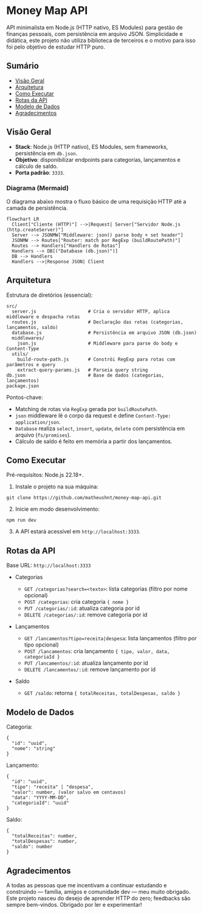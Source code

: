 # Money Map API

API minimalista em Node.js (HTTP nativo, ES Modules) para gestão de finanças pessoais, com persistência em arquivo JSON. Simplicidade e didática, este projeto não utiliza biblioteca de terceiros e o motivo para isso foi pelo objetivo de estudar HTTP puro.


## Sumário
- [Visão Geral](#visão-geral)
- [Arquitetura](#arquitetura)
- [Como Executar](#como-executar)
- [Rotas da API](#rotas-da-api)
- [Modelo de Dados](#modelo-de-dados)
- [Agradecimentos](#agradecimentos)



## Visão Geral
- **Stack**: Node.js (HTTP nativo), ES Modules, sem frameworks, persistência em `db.json`.
- **Objetivo**: disponibilizar endpoints para categorias, lançamentos e cálculo de saldo.
- **Porta padrão**: `3333`.

### Diagrama (Mermaid)
O diagrama abaixo mostra o fluxo básico de uma requisição HTTP até a camada de persistência.

```mermaid
flowchart LR
  Client["Cliente (HTTP)"] -->|Request| Server["Servidor Node.js (http.createServer)"]
  Server --> JSONMW["Middleware: json() parse body + set header"]
  JSONMW --> Routes["Router: match por RegExp (buildRoutePath)"]
  Routes --> Handlers["Handlers de Rotas"]
  Handlers --> DB[("Database (db.json)")]
  DB --> Handlers
  Handlers -->|Response JSON| Client
```

## Arquitetura
Estrutura de diretórios (essencial):

```
src/
  server.js                   # Cria o servidor HTTP, aplica middleware e despacha rotas
  routes.js                   # Declaração das rotas (categorias, lançamentos, saldo)
  database.js                 # Persistência em arquivo JSON (db.json)
  middlewares/
    json.js                   # Middleware para parse do body e Content-Type
  utils/
    build-route-path.js       # Constrói RegExp para rotas com parâmetros e query
    extract-query-params.js   # Parseia query string
db.json                       # Base de dados (categorias, lançamentos)
package.json
```

Pontos-chave:
- Matching de rotas via `RegExp` gerada por `buildRoutePath`.
- `json` middleware lê o corpo da request e define `Content-Type: application/json`.
- `Database` realiza `select`, `insert`, `update`, `delete` com persistência em arquivo (`fs/promises`).
- Cálculo de saldo é feito em memória a partir dos lançamentos.

## Como Executar
Pré-requisitos: Node.js 22.18+.

1. Instale o projeto na sua máquina:
```
git clone https://github.com/matheushnt/money-map-api.git
```
2. Inicie em modo desenvolvimento:
```
npm run dev
```
3. A API estará acessível em `http://localhost:3333`.

## Rotas da API

Base URL: `http://localhost:3333`

- Categorias
  - `GET /categorias?search=<texto>`: lista categorias (filtro por nome opcional)
  - `POST /categorias`: cria categoria `{ nome }`
  - `PUT /categorias/:id`: atualiza categoria por id
  - `DELETE /categorias/:id`: remove categoria por id

- Lançamentos
  - `GET /lancamentos?tipo=receita|despesa`: lista lançamentos (filtro por tipo opcional)
  - `POST /lancamentos`: cria lançamento `{ tipo, valor, data, categoriaId }`
  - `PUT /lancamentos/:id`: atualiza lançamento por id
  - `DELETE /lancamentos/:id`: remove lançamento por id

- Saldo
  - `GET /saldo`: retorna `{ totalReceitas, totalDespesas, saldo }`

## Modelo de Dados

Categoria:
```
{
  "id": "uuid",
  "nome": "string"
}
```

Lançamento:
```
{
  "id": "uuid",
  "tipo": "receita" | "despesa",
  "valor": number, (valor salvo em centavos)
  "data": "YYYY-MM-DD",
  "categoriaId": "uuid"
}
```

Saldo:
```
{
  "totalReceitas": number,
  "totalDespesas": number,
  "saldo": number
}
```

## Agradecimentos

A todas as pessoas que me incentivam a continuar estudando e construindo — família, amigos e comunidade dev — meu muito obrigado. Este projeto nasceu do desejo de aprender HTTP do zero; feedbacks são sempre bem-vindos. Obrigado por ler e experimentar!
